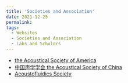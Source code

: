 ```yaml
---
title: 'Societies and Association'
date: 2021-12-25
permalink: 
tags:
  - Websites
  - Societies and Association
  - Labs and Scholors
---
```


* [the Acoustical Society of America](https://acousticalsociety.org/)
* [中国声学学会 the Acoustical Society of China](https://www.aschina.org.cn/)
* [Acoustofluidics Society](https://www.acoustofluidics.net/about/acoustofluidics_society.html)

